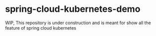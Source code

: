 # spring-cloud-kubernetes-demo

WIP, This repository is under construction and is meant for show all the feature of spring cloud kubernetes 